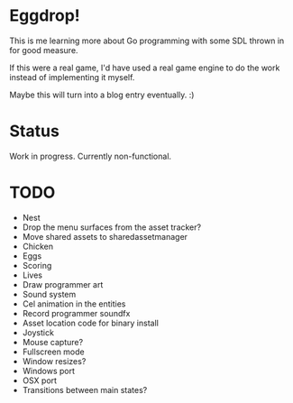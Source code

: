 Eggdrop!
========

This is me learning more about Go programming with some SDL thrown in
for good measure.

If this were a real game, I'd have used a real game engine to do the
work instead of implementing it myself.

Maybe this will turn into a blog entry eventually. :)

Status
======

Work in progress. Currently non-functional.

TODO
====

* Nest
* Drop the menu surfaces from the asset tracker?
* Move shared assets to sharedassetmanager
* Chicken
* Eggs
* Scoring
* Lives
* Draw programmer art
* Sound system
* Cel animation in the entities
* Record programmer soundfx
* Asset location code for binary install
* Joystick
* Mouse capture?
* Fullscreen mode
* Window resizes?
* Windows port
* OSX port
* Transitions between main states?
